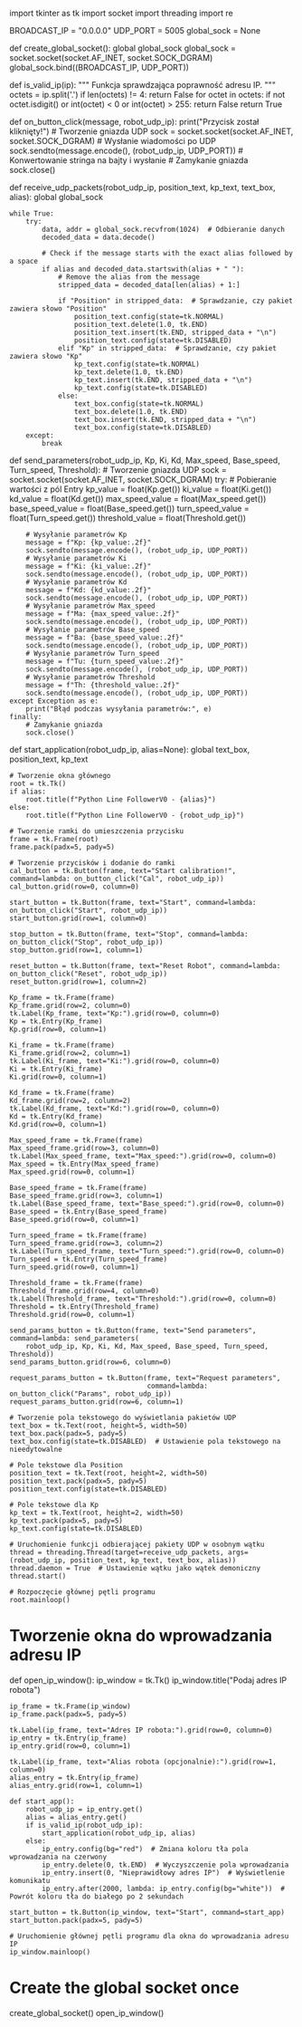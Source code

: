 import tkinter as tk
import socket
import threading
import re


BROADCAST_IP = "0.0.0.0"
UDP_PORT = 5005
global_sock = None

def create_global_socket():
    global global_sock
    global_sock = socket.socket(socket.AF_INET, socket.SOCK_DGRAM)
    global_sock.bind((BROADCAST_IP, UDP_PORT))

def is_valid_ip(ip):
    """
    Funkcja sprawdzająca poprawność adresu IP.
    """
    octets = ip.split('.')
    if len(octets) != 4:
        return False
    for octet in octets:
        if not octet.isdigit() or int(octet) < 0 or int(octet) > 255:
            return False
    return True

def on_button_click(message, robot_udp_ip):
    print("Przycisk został kliknięty!")
    # Tworzenie gniazda UDP
    sock = socket.socket(socket.AF_INET, socket.SOCK_DGRAM)
    # Wysłanie wiadomości po UDP
    sock.sendto(message.encode(), (robot_udp_ip, UDP_PORT))  # Konwertowanie stringa na bajty i wysłanie
    # Zamykanie gniazda
    sock.close()

def receive_udp_packets(robot_udp_ip, position_text, kp_text, text_box, alias):
    global global_sock

    while True:
        try:
            data, addr = global_sock.recvfrom(1024)  # Odbieranie danych
            decoded_data = data.decode()

            # Check if the message starts with the exact alias followed by a space
            if alias and decoded_data.startswith(alias + " "):
                # Remove the alias from the message
                stripped_data = decoded_data[len(alias) + 1:]

                if "Position" in stripped_data:  # Sprawdzanie, czy pakiet zawiera słowo "Position"
                    position_text.config(state=tk.NORMAL)
                    position_text.delete(1.0, tk.END)
                    position_text.insert(tk.END, stripped_data + "\n")
                    position_text.config(state=tk.DISABLED)
                elif "Kp" in stripped_data:  # Sprawdzanie, czy pakiet zawiera słowo "Kp"
                    kp_text.config(state=tk.NORMAL)
                    kp_text.delete(1.0, tk.END)
                    kp_text.insert(tk.END, stripped_data + "\n")
                    kp_text.config(state=tk.DISABLED)
                else:
                    text_box.config(state=tk.NORMAL)
                    text_box.delete(1.0, tk.END)
                    text_box.insert(tk.END, stripped_data + "\n")
                    text_box.config(state=tk.DISABLED)
        except:
            break

def send_parameters(robot_udp_ip, Kp, Ki, Kd, Max_speed, Base_speed, Turn_speed, Threshold):
    # Tworzenie gniazda UDP
    sock = socket.socket(socket.AF_INET, socket.SOCK_DGRAM)
    try:
        # Pobieranie wartości z pól Entry
        kp_value = float(Kp.get())
        ki_value = float(Ki.get())
        kd_value = float(Kd.get())
        max_speed_value = float(Max_speed.get())
        base_speed_value = float(Base_speed.get())
        turn_speed_value = float(Turn_speed.get())
        threshold_value = float(Threshold.get())

        # Wysyłanie parametrów Kp
        message = f"Kp: {kp_value:.2f}"
        sock.sendto(message.encode(), (robot_udp_ip, UDP_PORT))
        # Wysyłanie parametrów Ki
        message = f"Ki: {ki_value:.2f}"
        sock.sendto(message.encode(), (robot_udp_ip, UDP_PORT))
        # Wysyłanie parametrów Kd
        message = f"Kd: {kd_value:.2f}"
        sock.sendto(message.encode(), (robot_udp_ip, UDP_PORT))
        # Wysyłanie parametrów Max_speed
        message = f"Ma: {max_speed_value:.2f}"
        sock.sendto(message.encode(), (robot_udp_ip, UDP_PORT))
        # Wysyłanie parametrów Base_speed
        message = f"Ba: {base_speed_value:.2f}"
        sock.sendto(message.encode(), (robot_udp_ip, UDP_PORT))
        # Wysyłanie parametrów Turn_speed
        message = f"Tu: {turn_speed_value:.2f}"
        sock.sendto(message.encode(), (robot_udp_ip, UDP_PORT))
        # Wysyłanie parametrów Threshold
        message = f"Th: {threshold_value:.2f}"
        sock.sendto(message.encode(), (robot_udp_ip, UDP_PORT))
    except Exception as e:
        print("Błąd podczas wysyłania parametrów:", e)
    finally:
        # Zamykanie gniazda
        sock.close()

def start_application(robot_udp_ip, alias=None):
    global text_box, position_text, kp_text

    # Tworzenie okna głównego
    root = tk.Tk()
    if alias:
        root.title(f"Python Line FollowerV0 - {alias}")
    else:
        root.title(f"Python Line FollowerV0 - {robot_udp_ip}")

    # Tworzenie ramki do umieszczenia przycisku
    frame = tk.Frame(root)
    frame.pack(padx=5, pady=5)

    # Tworzenie przycisków i dodanie do ramki
    cal_button = tk.Button(frame, text="Start calibration!", command=lambda: on_button_click("Cal", robot_udp_ip))
    cal_button.grid(row=0, column=0)

    start_button = tk.Button(frame, text="Start", command=lambda: on_button_click("Start", robot_udp_ip))
    start_button.grid(row=1, column=0)

    stop_button = tk.Button(frame, text="Stop", command=lambda: on_button_click("Stop", robot_udp_ip))
    stop_button.grid(row=1, column=1)

    reset_button = tk.Button(frame, text="Reset Robot", command=lambda: on_button_click("Reset", robot_udp_ip))
    reset_button.grid(row=1, column=2)

    Kp_frame = tk.Frame(frame)
    Kp_frame.grid(row=2, column=0)
    tk.Label(Kp_frame, text="Kp:").grid(row=0, column=0)
    Kp = tk.Entry(Kp_frame)
    Kp.grid(row=0, column=1)

    Ki_frame = tk.Frame(frame)
    Ki_frame.grid(row=2, column=1)
    tk.Label(Ki_frame, text="Ki:").grid(row=0, column=0)
    Ki = tk.Entry(Ki_frame)
    Ki.grid(row=0, column=1)

    Kd_frame = tk.Frame(frame)
    Kd_frame.grid(row=2, column=2)
    tk.Label(Kd_frame, text="Kd:").grid(row=0, column=0)
    Kd = tk.Entry(Kd_frame)
    Kd.grid(row=0, column=1)

    Max_speed_frame = tk.Frame(frame)
    Max_speed_frame.grid(row=3, column=0)
    tk.Label(Max_speed_frame, text="Max_speed:").grid(row=0, column=0)
    Max_speed = tk.Entry(Max_speed_frame)
    Max_speed.grid(row=0, column=1)

    Base_speed_frame = tk.Frame(frame)
    Base_speed_frame.grid(row=3, column=1)
    tk.Label(Base_speed_frame, text="Base_speed:").grid(row=0, column=0)
    Base_speed = tk.Entry(Base_speed_frame)
    Base_speed.grid(row=0, column=1)

    Turn_speed_frame = tk.Frame(frame)
    Turn_speed_frame.grid(row=3, column=2)
    tk.Label(Turn_speed_frame, text="Turn_speed:").grid(row=0, column=0)
    Turn_speed = tk.Entry(Turn_speed_frame)
    Turn_speed.grid(row=0, column=1)

    Threshold_frame = tk.Frame(frame)
    Threshold_frame.grid(row=4, column=0)
    tk.Label(Threshold_frame, text="Threshold:").grid(row=0, column=0)
    Threshold = tk.Entry(Threshold_frame)
    Threshold.grid(row=0, column=1)

    send_params_button = tk.Button(frame, text="Send parameters", command=lambda: send_parameters(
        robot_udp_ip, Kp, Ki, Kd, Max_speed, Base_speed, Turn_speed, Threshold))
    send_params_button.grid(row=6, column=0)

    request_params_button = tk.Button(frame, text="Request parameters",
                                      command=lambda: on_button_click("Params", robot_udp_ip))
    request_params_button.grid(row=6, column=1)

    # Tworzenie pola tekstowego do wyświetlania pakietów UDP
    text_box = tk.Text(root, height=5, width=50)
    text_box.pack(padx=5, pady=5)
    text_box.config(state=tk.DISABLED)  # Ustawienie pola tekstowego na nieedytowalne

    # Pole tekstowe dla Position
    position_text = tk.Text(root, height=2, width=50)
    position_text.pack(padx=5, pady=5)
    position_text.config(state=tk.DISABLED)

    # Pole tekstowe dla Kp
    kp_text = tk.Text(root, height=2, width=50)
    kp_text.pack(padx=5, pady=5)
    kp_text.config(state=tk.DISABLED)

    # Uruchomienie funkcji odbierającej pakiety UDP w osobnym wątku
    thread = threading.Thread(target=receive_udp_packets, args=(robot_udp_ip, position_text, kp_text, text_box, alias))
    thread.daemon = True  # Ustawienie wątku jako wątek demoniczny
    thread.start()

    # Rozpoczęcie głównej pętli programu
    root.mainloop()

# Tworzenie okna do wprowadzania adresu IP
def open_ip_window():
    ip_window = tk.Tk()
    ip_window.title("Podaj adres IP robota")

    ip_frame = tk.Frame(ip_window)
    ip_frame.pack(padx=5, pady=5)

    tk.Label(ip_frame, text="Adres IP robota:").grid(row=0, column=0)
    ip_entry = tk.Entry(ip_frame)
    ip_entry.grid(row=0, column=1)

    tk.Label(ip_frame, text="Alias robota (opcjonalnie):").grid(row=1, column=0)
    alias_entry = tk.Entry(ip_frame)
    alias_entry.grid(row=1, column=1)

    def start_app():
        robot_udp_ip = ip_entry.get()
        alias = alias_entry.get()
        if is_valid_ip(robot_udp_ip):
            start_application(robot_udp_ip, alias)
        else:
            ip_entry.config(bg="red")  # Zmiana koloru tła pola wprowadzania na czerwony
            ip_entry.delete(0, tk.END)  # Wyczyszczenie pola wprowadzania
            ip_entry.insert(0, "Nieprawidłowy adres IP")  # Wyświetlenie komunikatu
            ip_entry.after(2000, lambda: ip_entry.config(bg="white"))  # Powrót koloru tła do białego po 2 sekundach

    start_button = tk.Button(ip_window, text="Start", command=start_app)
    start_button.pack(padx=5, pady=5)

    # Uruchomienie głównej pętli programu dla okna do wprowadzania adresu IP
    ip_window.mainloop()

# Create the global socket once
create_global_socket()
open_ip_window()
